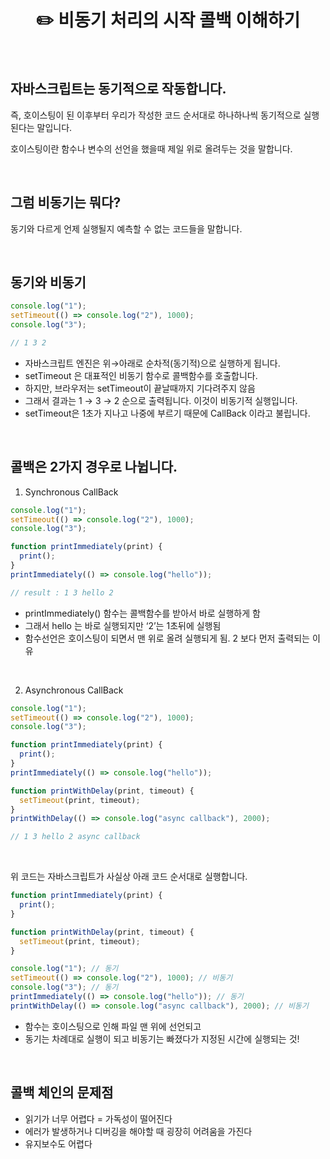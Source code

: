 # <div align="center">✏️ 비동기 처리의 시작 콜백 이해하기</div>

<br>

## 자바스크립트는 동기적으로 작동합니다.

즉, 호이스팅이 된 이후부터 우리가 작성한 코드 순서대로 하나하나씩 동기적으로 실행된다는 말입니다.

호이스팅이란 함수나 변수의 선언을 했을때 제일 위로 올려두는 것을 말합니다.

<br>

## 그럼 비동기는 뭐다?

동기와 다르게 언제 실행될지 예측할 수 없는 코드들을 말합니다.

<br>

## 동기와 비동기

```jsx
console.log("1");
setTimeout(() => console.log("2"), 1000);
console.log("3");

// 1 3 2
```

- 자바스크립트 엔진은 위→아래로 순차적(동기적)으로 실행하게 됩니다.
- setTimeout 은 대표적인 비동기 함수로 콜백함수를 호출합니다.
- 하지만, 브라우저는 setTimeout이 끝날때까지 기다려주지 않음
- 그래서 결과는 1 → 3 → 2 순으로 출력됩니다. 이것이 비동기적 실행입니다.
- setTimeout은 1초가 지나고 나중에 부르기 때문에 CallBack 이라고 불립니다.

<br>

## 콜백은 2가지 경우로 나뉩니다.

1. Synchronous CallBack

```jsx
console.log("1");
setTimeout(() => console.log("2"), 1000);
console.log("3");

function printImmediately(print) {
  print();
}
printImmediately(() => console.log("hello"));

// result : 1 3 hello 2
```

- printImmediately() 함수는 콜백함수를 받아서 바로 실행하게 함
- 그래서 hello 는 바로 실행되지만 ‘2’는 1초뒤에 실행됨
- 함수선언은 호이스팅이 되면서 맨 위로 올려 실행되게 됨. 2 보다 먼저 출력되는 이유

<br>

2. Asynchronous CallBack

```jsx
console.log("1");
setTimeout(() => console.log("2"), 1000);
console.log("3");

function printImmediately(print) {
  print();
}
printImmediately(() => console.log("hello"));

function printWithDelay(print, timeout) {
  setTimeout(print, timeout);
}
printWithDelay(() => console.log("async callback"), 2000);

// 1 3 hello 2 async callback
```

<br>

위 코드는 자바스크립트가 사실상 아래 코드 순서대로 실행합니다.

```jsx
function printImmediately(print) {
  print();
}

function printWithDelay(print, timeout) {
  setTimeout(print, timeout);
}

console.log("1"); // 동기
setTimeout(() => console.log("2"), 1000); // 비동기
console.log("3"); // 동기
printImmediately(() => console.log("hello")); // 동기
printWithDelay(() => console.log("async callback"), 2000); // 비동기
```

- 함수는 호이스팅으로 인해 파일 맨 위에 선언되고
- 동기는 차례대로 실행이 되고 비동기는 빠졌다가 지정된 시간에 실행되는 것!

<br>

## 콜백 체인의 문제점

- 읽기가 너무 어렵다 = 가독성이 떨어진다
- 에러가 발생하거나 디버깅을 해야할 때 굉장히 어려움을 가진다
- 유지보수도 어렵다
